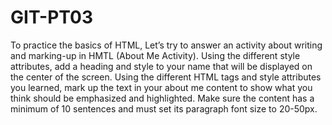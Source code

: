# GIT-PT03

To practice the basics of HTML, Let’s try to answer an activity about writing and marking-up in HMTL (About Me Activity). Using the different style attributes, add a heading and style to your name that will be displayed on the center of the screen. Using the different HTML tags and style attributes you learned, mark up the text in your about me content to show what you think should be emphasized and highlighted. Make sure the content has a minimum of 10 sentences and must set its paragraph font size to 20-50px.
